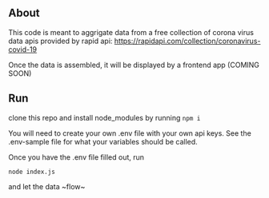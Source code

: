 ## About

This code is meant to aggrigate data from a free collection of corona virus data apis provided by rapid api: https://rapidapi.com/collection/coronavirus-covid-19

Once the data is assembled, it will be displayed by a frontend app (COMING SOON)

## Run

clone this repo and install node_modules by running ```npm i```

You will need to create your own .env file with your own api keys. See the .env-sample file for what your variables should be called. 

Once you have the .env file filled out, run 
```
node index.js
```
and let the data ~flow~
